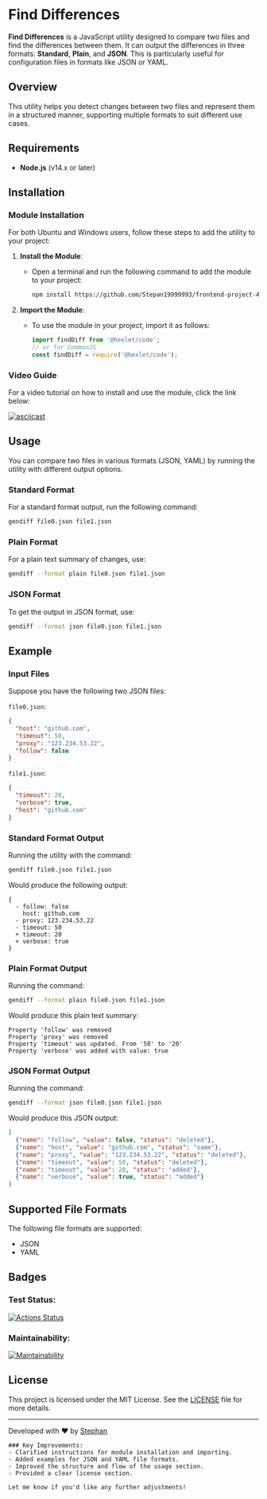 # Find Differences

**Find Differences** is a JavaScript utility designed to compare two files and find the differences between them. It can output the differences in three formats: **Standard**, **Plain**, and **JSON**. This is particularly useful for configuration files in formats like JSON or YAML.

## Overview

This utility helps you detect changes between two files and represent them in a structured manner, supporting multiple formats to suit different use cases.

## Requirements

- **Node.js** (v14.x or later)

## Installation

### Module Installation

For both Ubuntu and Windows users, follow these steps to add the utility to your project:

1. **Install the Module**:
   - Open a terminal and run the following command to add the module to your project:
     ```bash
     npm install https://github.com/Stepan19999993/frontend-project-46
     ```

2. **Import the Module**:
   - To use the module in your project, import it as follows:
     ```js
     import findDiff from '@hexlet/code';
     // or for CommonJS
     const findDiff = require('@hexlet/code');
     ```

### Video Guide

For a video tutorial on how to install and use the module, click the link below:

[![asciicast](https://asciinema.org/a/tRY5ClBIH5x3YOGBVscsU7WRG.svg)](https://asciinema.org/a/tRY5ClBIH5x3YOGBVscsU7WRG)

## Usage

You can compare two files in various formats (JSON, YAML) by running the utility with different output options.

### Standard Format

For a standard format output, run the following command:

```bash
gendiff file0.json file1.json
```

### Plain Format

For a plain text summary of changes, use:

```bash
gendiff --format plain file0.json file1.json
```

### JSON Format

To get the output in JSON format, use:

```bash
gendiff --format json file0.json file1.json
```

## Example

### Input Files

Suppose you have the following two JSON files:

`file0.json`:
```json
{
  "host": "github.com",
  "timeout": 50,
  "proxy": "123.234.53.22",
  "follow": false
}
```

`file1.json`:
```json
{
  "timeout": 20,
  "verbose": true,
  "host": "github.com"
}
```

### Standard Format Output

Running the utility with the command:
```bash
gendiff file0.json file1.json
```

Would produce the following output:

```
{
  - follow: false
    host: github.com
  - proxy: 123.234.53.22
  - timeout: 50
  + timeout: 20
  + verbose: true
}
```

### Plain Format Output

Running the command:
```bash
gendiff --format plain file0.json file1.json
```

Would produce this plain text summary:

```
Property 'follow' was removed
Property 'proxy' was removed
Property 'timeout' was updated. From '50' to '20'
Property 'verbose' was added with value: true
```

### JSON Format Output

Running the command:
```bash
gendiff --format json file0.json file1.json
```

Would produce this JSON output:

```json
[
  {"name": "follow", "value": false, "status": "deleted"},
  {"name": "host", "value": "github.com", "status": "same"},
  {"name": "proxy", "value": "123.234.53.22", "status": "deleted"},
  {"name": "timeout", "value": 50, "status": "deleted"},
  {"name": "timeout", "value": 20, "status": "added"},
  {"name": "verbose", "value": true, "status": "added"}
]
```

## Supported File Formats

The following file formats are supported:

- JSON
- YAML

## Badges

### Test Status:

[![Actions Status](https://github.com/Stepan19999993/frontend-project-46/actions/workflows/hexlet-check.yml/badge.svg)](https://github.com/Stepan19999993/frontend-project-46/actions)

### Maintainability:

[![Maintainability](https://api.codeclimate.com/v1/badges/539932a003647964e843/maintainability)](https://codeclimate.com/github/Stepan19999993/frontend-project-46/maintainability)

## License

This project is licensed under the MIT License. See the [LICENSE](LICENSE) file for more details.

---

Developed with ❤️ by [Stephan](https://github.com/Stephan-js)
```
### Key Improvements:
- Clarified instructions for module installation and importing.
- Added examples for JSON and YAML file formats.
- Improved the structure and flow of the usage section.
- Provided a clear license section.

Let me know if you'd like any further adjustments!
